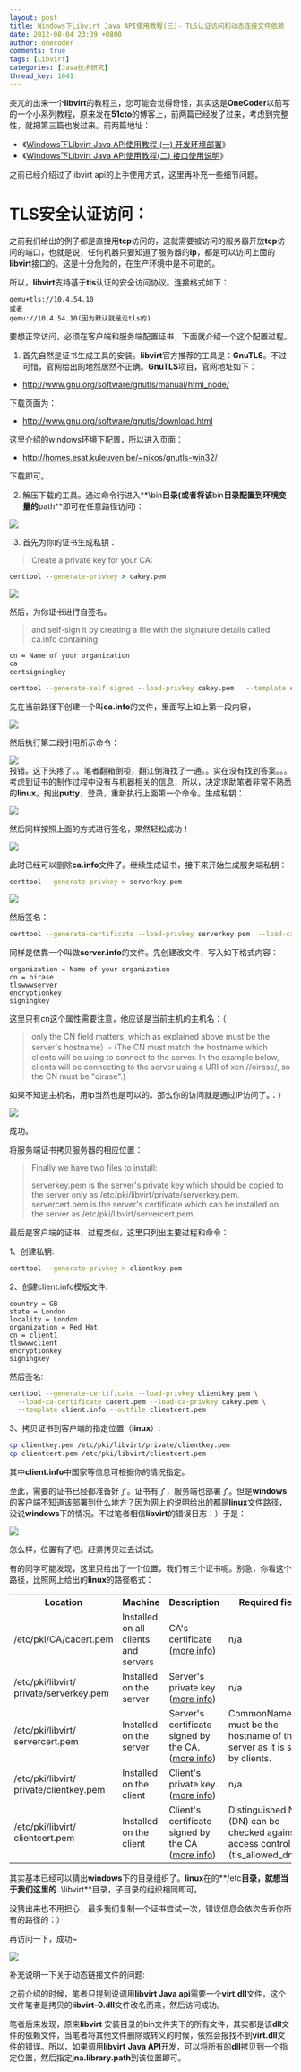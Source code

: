 ```yaml
---
layout: post
title: Windows下Libvirt Java API使用教程(三)- TLS认证访问和动态连接文件依赖
date: 2012-08-04 23:39 +0800
author: onecoder
comments: true
tags: [Libvirt]
categories: [Java技术研究]
thread_key: 1041
---
```

突兀的出来一个**libvirt**的教程三，您可能会觉得奇怪，其实这是**OneCoder**以前写的一个小系列教程，原来发在**51cto**的博客上，前两篇已经发了过来，考虑到完整性，就把第三篇也发过来。前两篇地址：
	
- 《<a href="http://www.coderli.com/windows-libvirt-one/" target="\_blank">Windows下Libvirt Java API使用教程 (一) 开发环境部署</a>》
- 《<a href="http://www.coderli.com/windows-libvirt-api-two/" target="\_blank">Windows下Libvirt Java API使用教程(二) 接口使用说明</a>》

之前已经介绍过了libvirt api的上手使用方式，这里再补充一些细节问题。

# TLS安全认证访问：

之前我们给出的例子都是直接用**tcp**访问的，这就需要被访问的服务器开放**tcp**访问的端口，也就是说，任何机器只要知道了服务器的**ip**，都是可以访问上面的**libvirt**接口的。这是十分危险的，在生产环境中是不可取的。

所以，**libvirt**支持基于**tls**认证的安全访问协议。连接格式如下：

```	
qemu+tls://10.4.54.10
或者
qemu://10.4.54.10(因为默认就是走tls的)
```

要想正常访问，必须在客户端和服务端配置证书，下面就介绍一个这个配置过程。
	
1. 首先自然是证书生成工具的安装。**libvirt**官方推荐的工具是：**GnuTLS**。不过可惜，官网给出的地然居然不正确。**GnuTLS**项目，官网地址如下：

- <a href="http://www.gnu.org/software/gnutls/manual/html_node/" target="\_blank">http://www.gnu.org/software/gnutls/manual/html_node/</a>
	
下载页面为：

- <a href="http://www.gnu.org/software/gnutls/download.html" target="\_blank">http://www.gnu.org/software/gnutls/download.html</a>
	
这里介绍的windows环境下配置，所以进入页面：

- <a href="http://homes.esat.kuleuven.be/~nikos/gnutls-win32/" target="\_blank">http://homes.esat.kuleuven.be/~nikos/gnutls-win32/</a>

下载即可。

2. 解压下载的工具。通过命令行进入**\bin**目录(或者将该**bin**目录配置到环境变量的**path**即可在任意路径访问)：

![](/images/oldposts/GyTui.jpg)

3. 首先为你的证书生成私钥：

> Create a private key for your CA:

```bat
certtool --generate-privkey > cakey.pem
```

![](/images/oldposts/15v6oh.jpg)

然后，为你证书进行自签名。

> and self-sign it by creating a file with the signature details called ca.info containing:</p>
	
```bat
cn = Name of your organization
ca
certsigningkey

certtool --generate-self-signed --load-privkey cakey.pem   --template ca.info --outfile cacert.pem (Y)
```

先在当前路径下创建一个叫**ca.info**的文件，里面写上如上第一段内容，

![](/images/oldposts/dcm8W.jpg)

然后执行第二段引用所示命令：
	
![](/images/oldposts/gnutls-bat-console.jpg)	
报错。这下头疼了。。笔者翻箱倒柜，翻江倒海找了一通。。实在没有找到答案。。。考虑到证书的制作过程中没有与机器相关的信息，所以，决定求助笔者非常不熟悉的**linux**。掏出**putty**，登录，重新执行上面第一个命令。生成私钥：

![](/images/oldposts/nT1dV.jpg)

然后同样按照上面的方式进行签名，果然轻松成功！	

![](/images/oldposts/cMkws.jpg)

此时已经可以删除**ca.info**文件了。继续生成证书，接下来开始生成服务端私钥：

```bash
certtool --generate-privkey > serverkey.pem
```

![](/images/oldposts/nT1dV.jpg)

然后签名：

```bash
certtool --generate-certificate --load-privkey serverkey.pem  --load-ca-certificate cacert.pem --load-ca-privkey cakey.pem --template server.info --outfile servercert.pem
```

同样是依靠一个叫做**server.info**的文件。先创建改文件，写入如下格式内容：

```
organization = Name of your organization
cn = oirase
tlswwwserver
encryptionkey
signingkey
```

这里只有cn这个属性需要注意，他应该是当前主机的主机名：（

> only the CN field matters, which as explained above must be the server&#39;s hostname）- (The CN must match the hostname which clients will be using to connect to the server. In the example below, clients will be connecting to the server using a URI of xen://oirase/, so the CN must be &quot;oirase&quot;.)

如果不知道主机名，用ip当然也是可以的。那么你的访问就是通过IP访问了。：）	

![](/images/oldposts/Obxaz.jpg)

成功。

将服务端证书拷贝服务器的相应位置：

<blockquote>
	<p>
		Finally we have two files to install:</p>
	<p>
		serverkey.pem is the server&#39;s private key which should be copied to the server only as /etc/pki/libvirt/private/serverkey.pem.<br />
		servercert.pem is the server&#39;s certificate which can be installed on the server as /etc/pki/libvirt/servercert.pem.</p>
</blockquote>

最后是客户端的证书，过程类似，这里只列出主要过程和命令：

1、创建私钥:


```bash
certtool --generate-privkey > clientkey.pem
```

2、创建client.info模版文件:

```
country = GB
state = London
locality = London
organization = Red Hat
cn = client1
tlswwwclient
encryptionkey
signingkey
```

然后签名:

```bash
certtool --generate-certificate --load-privkey clientkey.pem \
  --load-ca-certificate cacert.pem --load-ca-privkey cakey.pem \
  --template client.info --outfile clientcert.pem
```

3、拷贝证书到客户端的指定位置（**linux**）:

```bash
cp clientkey.pem /etc/pki/libvirt/private/clientkey.pem
cp clientcert.pem /etc/pki/libvirt/clientcert.pem
```

其中**client.info**中国家等信息可根据你的情况指定。

至此，需要的证书已经都准备好了。证书有了，服务端也部署了。但是**windows**的客户端不知道该部署到什么地方？因为网上的说明给出的都是**linux**文件路径，没说**windows**下的情况。不过笔者相信**libvirt**的错误日志：）于是：

![](/images/oldposts/mDDtR.jpg)

怎么样，位置有了吧。赶紧拷贝过去试试。</p>

有的同学可能发现，这里只给出了一个位置，我们有三个证书呢。别急，你看这个路径，比照网上给出的**linux**的路径格式：

<table>
	<tbody>
		<tr>
			<th>
				Location</th>
			<th>
				Machine</th>
			<th>
				Description</th>
			<th>
				Required fields</th>
		</tr>
		<tr>
			<td>
				/etc/pki/CA/cacert.pem</td>
			<td>
				Installed on all clients and servers</td>
			<td>
				CA&#39;s certificate (<a href="http://libvirt.org/remote.html#Remote_TLS_CA">more info</a>)</td>
			<td>
				n/a</td>
		</tr>
		<tr>
			<td>
				/etc/pki/libvirt/ private/serverkey.pem</td>
			<td>
				Installed on the server</td>
			<td>
				Server&#39;s private key (<a href="http://libvirt.org/remote.html#Remote_TLS_server_certificates">more info</a>)</td>
			<td>
				n/a</td>
		</tr>
		<tr>
			<td>
				/etc/pki/libvirt/ servercert.pem</td>
			<td>
				Installed on the server</td>
			<td>
				Server&#39;s certificate signed by the CA. (<a href="http://libvirt.org/remote.html#Remote_TLS_server_certificates">more info</a>)</td>
			<td>
				CommonName (CN) must be the hostname of the server as it is seen by clients.</td>
		</tr>
		<tr>
			<td>
				/etc/pki/libvirt/ private/clientkey.pem</td>
			<td>
				Installed on the client</td>
			<td>
				Client&#39;s private key. (<a href="http://libvirt.org/remote.html#Remote_TLS_client_certificates">more info</a>)</td>
			<td>
				n/a</td>
		</tr>
		<tr>
			<td>
				/etc/pki/libvirt/ clientcert.pem</td>
			<td>
				Installed on the client</td>
			<td>
				Client&#39;s certificate signed by the CA (<a href="http://libvirt.org/remote.html#Remote_TLS_client_certificates">more info</a>)</td>
			<td>
				Distinguished Name (DN) can be checked against an access control list (tls_allowed_dn_list).</td>
		</tr>
	</tbody>
</table>

其实基本已经可以猜出**windows**下的目录组织了。**linux**在的**/etc**目录，就想当于我们这里的**..\libvirt**目录，子目录的组织相同即可。

没猜出来也不用担心，最多我们复制一个证书尝试一次，错误信息会依次告诉你所有的路径的：）

再访问一下，成功~

![](/images/oldposts/5WsWD.jpg)

补充说明一下关于动态链接文件的问题:

之前介绍的时候，笔者只提到说调用**libvirt Java api**需要一个**virt.dll**文件，这个文件笔者是拷贝的**libvirt-0.dll**文件改名而来，然后访问成功。

笔者后来发现，原来**libvirt** 安装目录的bin文件夹下的所有文件，其实都是该**dll**文件的依赖文件，当笔者将其他文件删除或转义的时候，依然会报找不到**virt.dll**文件的错误。所以，如果调用**libvirt** **Java API**开发，可以将所有的**dll**拷贝到一个指定位置，然后指定**jna.library.path**到该位置即可。